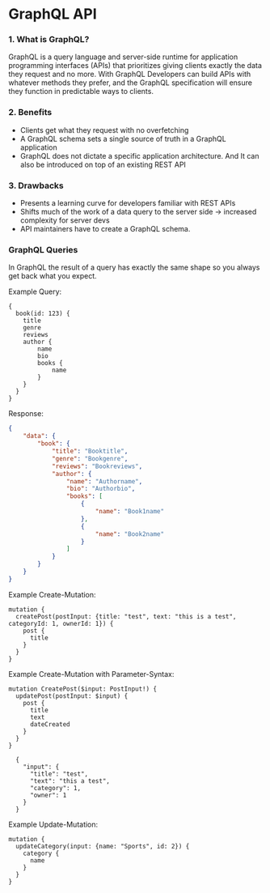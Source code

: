 # GraphQL API
### 1. What is GraphQL?
GraphQL is a query language and server-side runtime for application programming interfaces 
(APIs) that prioritizes giving clients exactly the data they request and no more.
With GraphQL Developers can build APIs with whatever methods they prefer, and the GraphQL 
specification will ensure they function in predictable ways to clients.

### 2. Benefits
* Clients get what they request with no overfetching
* A GraphQL schema sets a single source of truth in a GraphQL application
* GraphQL does not dictate a specific application architecture. And It can also be introduced on top of
  an existing REST API

### 3. Drawbacks
* Presents a learning curve for developers familiar with REST APIs
* Shifts much of the work of a data query to the server side -> increased complexity for server devs
* API maintainers have to create a GraphQL schema.

### GraphQL Queries
In GraphQL the result of a query has exactly the same shape so you always get back what you expect. 


Example Query:

```
{
  book(id: 123) {
    title
    genre
    reviews
    author {
        name
        bio
        books {
            name
        }
    }
  }
}
```

Response:

```JSON
{
    "data": {
        "book": {
            "title": "Booktitle",
            "genre": "Bookgenre",
            "reviews": "Bookreviews",
            "author": {
                "name": "Authorname",
                "bio": "Authorbio",
                "books": [
                    {
                        "name": "Book1name"
                    },
                    {
                        "name": "Book2name"
                    }
                ]
            }
        }
    }
}
```

Example Create-Mutation: 
```
mutation {
  createPost(postInput: {title: "test", text: "this is a test", categoryId: 1, ownerId: 1}) {
    post {
      title
    }
  }
}
```

Example Create-Mutation with Parameter-Syntax:
```
mutation CreatePost($input: PostInput!) {
  updatePost(postInput: $input) {
    post {
      title
      text
      dateCreated
    }
  }
}
```

```
  {
    "input": {
      "title": "test",
      "text": "this a test",
      "category": 1,
      "owner": 1
    }
  }
```


Example Update-Mutation:
```
mutation {
  updateCategory(input: {name: "Sports", id: 2}) {
    category {
      name
    }
  }
}
```

